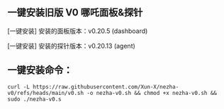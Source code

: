 ## 一键安装旧版 V0 哪吒面板&探针
[一键安装] 安装的面板版本：v0.20.5 (dashboard)

[一键安装] 安装的探针版本：v0.20.13 (agent)

## 一键安装命令：
```shell
curl -L https://raw.githubusercontent.com/Xun-X/nezha-v0/refs/heads/main/v0.sh -o nezha-v0.sh && chmod +x nezha-v0.sh && sudo ./nezha-v0.s
```
